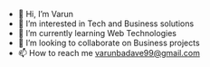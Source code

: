 - 👋 Hi, I’m Varun
- 👀 I’m interested in Tech and Business solutions
- 🌱 I’m currently learning Web Technologies
- 💞️ I’m looking to collaborate on Business projects
- 📫 How to reach me varunbadave99@gmail.com

<!---
varun123H/varun123H is a ✨ special ✨ repository because its `README.md` (this file) appears on your GitHub profile.
You can click the Preview link to take a look at your changes.
--->
